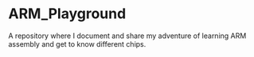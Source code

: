 # ARM_Playground
A repository where I document and share my adventure of learning ARM assembly and get to know different chips.
